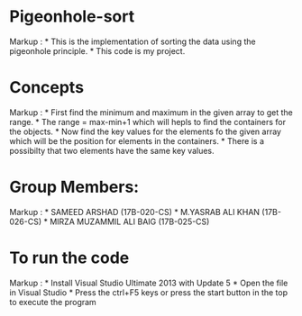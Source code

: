 # Pigeonhole-sort
Markup : * This is the implementation of sorting the data using the pigeonhole principle.
         * This code is my project.
# Concepts
Markup : * First find the minimum and maximum in the given array to get the range.
         * The range = max-min+1 which will hepls to find the containers for the objects.
         * Now find the key values for the elements fo the given array which will be the position for elements in the containers.
         * There is a possibilty that two elements have the same key values.
# Group Members:
Markup : * SAMEED ARSHAD (17B-020-CS)
         * M.YASRAB ALI KHAN (17B-026-CS)
         * MIRZA MUZAMMIL ALI BAIG (17B-025-CS)
# To run the code
Markup : * Install Visual Studio Ultimate 2013 with Update 5
         * Open the file in Visual Studio 
         * Press the ctrl+F5 keys or press the start button in the top to execute the program

